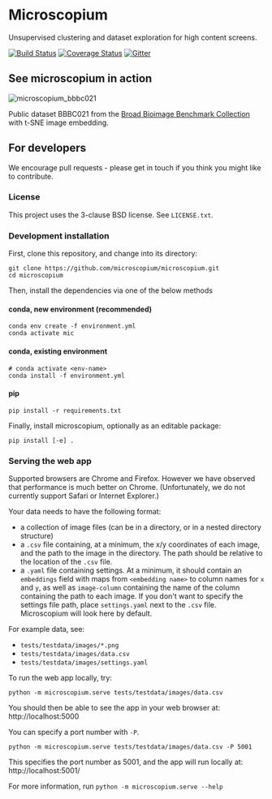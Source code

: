 Microscopium
============

Unsupervised clustering and dataset exploration for high content screens.

[![Build Status](https://travis-ci.org/microscopium/microscopium.svg?branch=master)](https://travis-ci.org/microscopium/microscopium)
[![Coverage Status](https://img.shields.io/coveralls/microscopium/microscopium.svg)](https://coveralls.io/r/microscopium/microscopium?branch=master)
[![Gitter](https://img.shields.io/gitter/room/nwjs/nw.js.svg)](https://gitter.im/microscopium/microscopium?utm_source=badge&utm_medium=badge&utm_campaign=pr-badge)

## See microscopium in action
![microscopium_bbbc021](https://user-images.githubusercontent.com/30920819/47262600-c2ed0c00-d538-11e8-8bd0-224ade21f8eb.gif)

Public dataset BBBC021 from the [Broad Bioimage Benchmark Collection](https://data.broadinstitute.org/bbbc/BBBC021/) with t-SNE image embedding.


## For developers
We encourage pull requests - please get in touch if you think you might like to contribute.


### License

This project uses the 3-clause BSD license. See `LICENSE.txt`.

### Development installation

First, clone this repository, and change into its directory:
```
git clone https://github.com/microscopium/microscopium.git
cd microscopium
```

Then, install the dependencies via one of the below methods

#### conda, new environment (recommended)

```
conda env create -f environment.yml
conda activate mic
```

#### conda, existing environment

```
# conda activate <env-name>
conda install -f environment.yml
```

#### pip

```
pip install -r requirements.txt
```

Finally, install microscopium, optionally as an editable package:

```
pip install [-e] .
```

### Serving the web app

Supported browsers are Chrome and Firefox. However we have observed that performance is much better on Chrome.
(Unfortunately, we do not currently support Safari or Internet Explorer.)

Your data needs to have the following format:

- a collection of image files (can be in a directory, or in a nested directory
  structure)
- a `.csv` file containing, at a minimum, the x/y coordinates of each image,
  and the path to the image in the directory. The path should be relative to
  the location of the `.csv` file.
- a `.yaml` file containing settings. At a minimum, it should contain an
  `embeddings` field with maps from `<embedding name>` to column names for `x`
  and `y`, as well as `image-column` containing the name of the column
  containing the path to each image. If you don't want to specify the settings
  file path, place `settings.yaml` next to the `.csv` file. Microscopium will
  look here by default.

For example data, see:

- `tests/testdata/images/*.png`
- `tests/testdata/images/data.csv`
- `tests/testdata/images/settings.yaml`

To run the web app locally, try:

`python -m microscopium.serve tests/testdata/images/data.csv`

You should then be able to see the app in your web browser at:
http://localhost:5000

You can specify a port number with `-P`.

`python -m microscopium.serve tests/testdata/images/data.csv -P 5001`

This specifies the port number as 5001, and the app will run locally at: http://localhost:5001/

For more information, run `python -m microscopium.serve --help`
